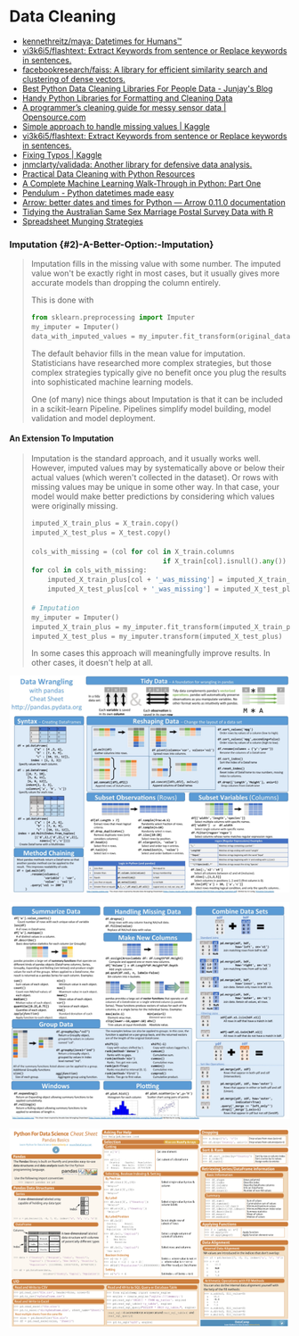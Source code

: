 # Data Cleaning

* [kennethreitz/maya: Datetimes for Humans™](https://github.com/kennethreitz/maya)
* [vi3k6i5/flashtext: Extract Keywords from sentence or Replace keywords in sentences.](https://github.com/vi3k6i5/flashtext)
* [facebookresearch/faiss: A library for efficient similarity search and clustering of dense vectors.](https://github.com/facebookresearch/faiss)
* [Best Python Data Cleaning Libraries For People Data - Junjay's Blog](http://junjaytan.com/blog/python-data-cleaning-people-contact-data/)
* [Handy Python Libraries for Formatting and Cleaning Data](https://blog.modeanalytics.com/python-data-cleaning-libraries/)
* [A programmer’s cleaning guide for messy sensor data \| Opensource.com](https://opensource.com/article/17/9/messy-sensor-data)
* [Simple approach to handle missing values \| Kaggle](https://www.kaggle.com/kostya17/simple-approach-to-handle-missing-values)
* [vi3k6i5/flashtext: Extract Keywords from sentence or Replace keywords in sentences.](https://github.com/vi3k6i5/flashtext)
* [Fixing Typos \| Kaggle](https://www.kaggle.com/steubk/fixing-typos)
* [jnmclarty/validada: Another library for defensive data analysis.](https://github.com/jnmclarty/validada)
* [Practical Data Cleaning with Python Resources](https://blog.kjamistan.com/practical-data-cleaning-with-python-resources/)
* [A Complete Machine Learning Walk-Through in Python: Part One](https://towardsdatascience.com/a-complete-machine-learning-walk-through-in-python-part-one-c62152f39420)
* [Pendulum - Python datetimes made easy](https://pendulum.eustace.io/)
* [Arrow: better dates and times for Python — Arrow 0.11.0 documentation](http://arrow.readthedocs.io/en/latest/)
* [Tidying the Australian Same Sex Marriage Postal Survey Data with R](https://medium.com/@miles.mcbain/tidying-the-australian-same-sex-marriage-postal-survey-data-with-r-5d35cea07962)
* [Spreadsheet Munging Strategies](https://nacnudus.github.io/spreadsheet-munging-strategies/index.html)

### Imputation {#2)-A-Better-Option:-Imputation}

> Imputation fills in the missing value with some number. The imputed value won't be exactly right in most cases, but it usually gives more accurate models than dropping the column entirely.
>
> This is done with
>
> ```python
> from sklearn.preprocessing import Imputer
> my_imputer = Imputer()
> data_with_imputed_values = my_imputer.fit_transform(original_data)
> ```
>
> The default behavior fills in the mean value for imputation. Statisticians have researched more complex strategies, but those complex strategies typically give no benefit once you plug the results into sophisticated machine learning models.
>
> One \(of many\) nice things about Imputation is that it can be included in a scikit-learn Pipeline. Pipelines simplify model building, model validation and model deployment.

#### An Extension To Imputation

> Imputation is the standard approach, and it usually works well. However, imputed values may by systematically above or below their actual values \(which weren't collected in the dataset\). Or rows with missing values may be unique in some other way. In that case, your model would make better predictions by considering which values were originally missing. 
>
> ```python
> imputed_X_train_plus = X_train.copy()
> imputed_X_test_plus = X_test.copy()
>
> cols_with_missing = (col for col in X_train.columns 
>                                  if X_train[col].isnull().any())
> for col in cols_with_missing:
>     imputed_X_train_plus[col + '_was_missing'] = imputed_X_train_plus[col].isnull()
>     imputed_X_test_plus[col + '_was_missing'] = imputed_X_test_plus[col].isnull()
>
> # Imputation
> my_imputer = Imputer()
> imputed_X_train_plus = my_imputer.fit_transform(imputed_X_train_plus)
> imputed_X_test_plus = my_imputer.transform(imputed_X_test_plus)
> ```
>
> In some cases this approach will meaningfully improve results. In other cases, it doesn't help at all.

![](../.gitbook/assets/image%20%281%29.png)

![](../.gitbook/assets/image%20%2835%29.png)

![](../.gitbook/assets/image%20%2845%29.png)

